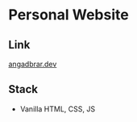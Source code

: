# Personal Website

## Link
[angadbrar.dev](https://angadbrar.dev)

## Stack
- Vanilla HTML, CSS, JS
